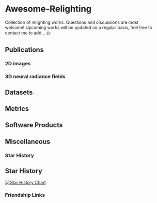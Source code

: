 # Awesome-Relighting

Collection of relighting works. Questions and discussions are most welcome! Upcoming works will be updated on a regular basis, feel free to contact me to add... :thumbsup:

## Publications

### 2D images

### 3D neural radiance fields

## Datasets

## Metrics

## Software Products

## Miscellaneous

### Star History

## Star History

[![Star History Chart](https://api.star-history.com/svg?repos=liuzr17/Awesome-Relighting&type=Date)](https://star-history.com/#liuzr17/Awesome-Relighting&Date)

### Friendship Links